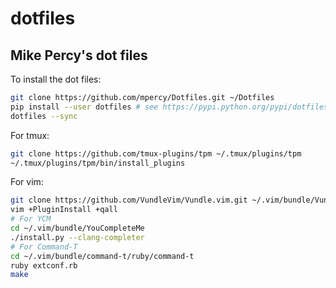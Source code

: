 # dotfiles

## Mike Percy's dot files

To install the dot files:

```bash
git clone https://github.com/mpercy/Dotfiles.git ~/Dotfiles
pip install --user dotfiles # see https://pypi.python.org/pypi/dotfiles
dotfiles --sync
```

For tmux:

```bash
git clone https://github.com/tmux-plugins/tpm ~/.tmux/plugins/tpm
~/.tmux/plugins/tpm/bin/install_plugins
```

For vim:

```bash
git clone https://github.com/VundleVim/Vundle.vim.git ~/.vim/bundle/Vundle.vim
vim +PluginInstall +qall
# For YCM
cd ~/.vim/bundle/YouCompleteMe
./install.py --clang-completer
# For Command-T
cd ~/.vim/bundle/command-t/ruby/command-t
ruby extconf.rb
make
```
